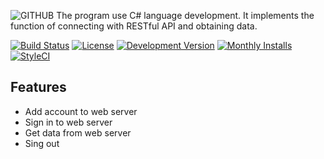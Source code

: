 ![GITHUB](https://repository-images.githubusercontent.com/450766858/47f3345d-f0b9-49fa-a96a-72efd168728d)
The program use C# language development. It implements the function of connecting with RESTful API and obtaining data.

[![Build Status](https://img.shields.io/travis/dingo/api/master.svg?style=flat-square)](https://travis-ci.org/dingo/api)
[![License](https://img.shields.io/packagist/l/dingo/api.svg?style=flat-square)](LICENSE)
[![Development Version](https://img.shields.io/packagist/vpre/dingo/api.svg?style=flat-square)](https://packagist.org/packages/dingo/api)
[![Monthly Installs](https://img.shields.io/packagist/dm/dingo/api.svg?style=flat-square)](https://packagist.org/packages/dingo/api)
[![StyleCI](https://styleci.io/repos/18673522/shield)](https://styleci.io/repos/18673522)

## Features

- Add account to web server
- Sign in to web server
- Get data from web server
- Sing out 

